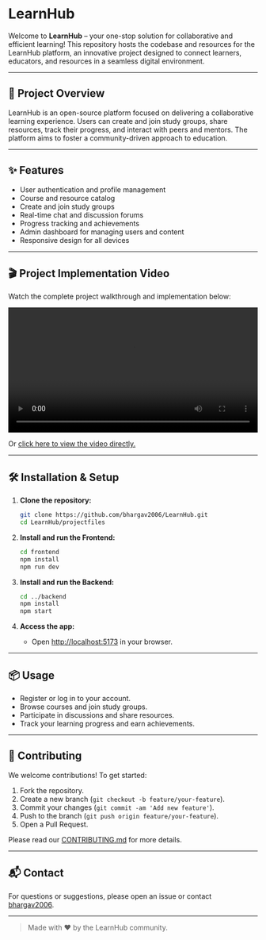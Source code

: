 # LearnHub

Welcome to **LearnHub** – your one-stop solution for collaborative and efficient learning! This repository hosts the codebase and resources for the LearnHub platform, an innovative project designed to connect learners, educators, and resources in a seamless digital environment.

---

## 🚀 Project Overview

LearnHub is an open-source platform focused on delivering a collaborative learning experience. Users can create and join study groups, share resources, track their progress, and interact with peers and mentors. The platform aims to foster a community-driven approach to education.

---

## ✨ Features

- User authentication and profile management
- Course and resource catalog
- Create and join study groups
- Real-time chat and discussion forums
- Progress tracking and achievements
- Admin dashboard for managing users and content
- Responsive design for all devices

---

## 🎬 Project Implementation Video

Watch the complete project walkthrough and implementation below:

<video src="https://drive.google.com/file/d/1nfsQX3Ui_Sw-8ryZlVz0J_oTl-J6l4qg/view?usp=drivesdk" controls width="100%" style="max-width:700px;">
  Your browser does not support the video tag.
</video>

Or [click here to view the video directly.](https://drive.google.com/file/d/1nfsQX3Ui_Sw-8ryZlVz0J_oTl-J6l4qg/view?usp=drivesdk)

---

## 🛠️ Installation & Setup

1. **Clone the repository:**
    ```bash
    git clone https://github.com/bhargav2006/LearnHub.git
    cd LearnHub/projectfiles
    ```

2. **Install and run the Frontend:**
    ```bash
    cd frontend
    npm install
    npm run dev
    ```

3. **Install and run the Backend:**
    ```bash
    cd ../backend
    npm install
    npm start
    ```


5. **Access the app:**
    - Open [http://localhost:5173](http://localhost:5173) in your browser.

---

## 📦 Usage

- Register or log in to your account.
- Browse courses and join study groups.
- Participate in discussions and share resources.
- Track your learning progress and earn achievements.

---

## 🤝 Contributing

We welcome contributions! To get started:

1. Fork the repository.
2. Create a new branch (`git checkout -b feature/your-feature`).
3. Commit your changes (`git commit -am 'Add new feature'`).
4. Push to the branch (`git push origin feature/your-feature`).
5. Open a Pull Request.

Please read our [CONTRIBUTING.md](CONTRIBUTING.md) for more details.

---

## 📬 Contact

For questions or suggestions, please open an issue or contact [bhargav2006](https://github.com/bhargav2006).

---

> Made with ❤️ by the LearnHub community.
